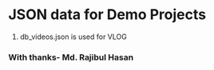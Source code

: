 # JSON data for Demo Projects
1. db_videos.json is used for VLOG


### With thanks- Md. Rajibul Hasan
